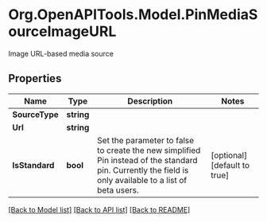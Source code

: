 # Org.OpenAPITools.Model.PinMediaSourceImageURL
Image URL-based media source

## Properties

Name | Type | Description | Notes
------------ | ------------- | ------------- | -------------
**SourceType** | **string** |  | 
**Url** | **string** |  | 
**IsStandard** | **bool** | Set the parameter to false to create the new simplified Pin instead of the standard pin. Currently the field is only available to a list of beta users. | [optional] [default to true]

[[Back to Model list]](../README.md#documentation-for-models) [[Back to API list]](../README.md#documentation-for-api-endpoints) [[Back to README]](../README.md)

